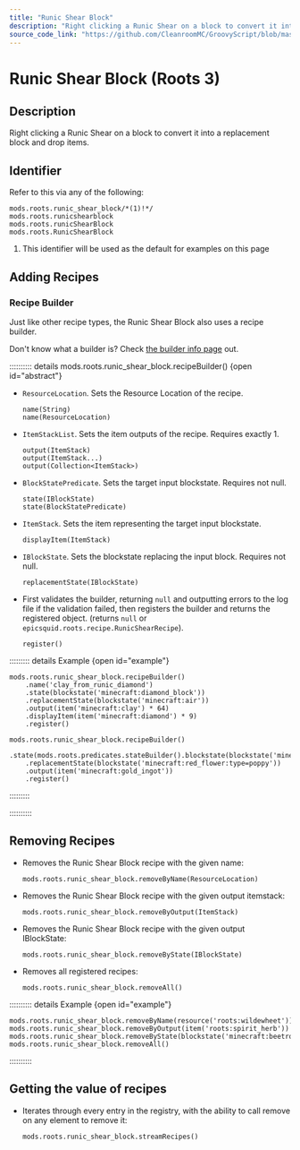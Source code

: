 ```yaml
---
title: "Runic Shear Block"
description: "Right clicking a Runic Shear on a block to convert it into a replacement block and drop items."
source_code_link: "https://github.com/CleanroomMC/GroovyScript/blob/master/src/main/java/com/cleanroommc/groovyscript/compat/mods/roots/RunicShearBlock.java"
---
```


# Runic Shear Block (Roots 3)

## Description

Right clicking a Runic Shear on a block to convert it into a replacement block and drop items.

## Identifier

Refer to this via any of the following:

```groovy:no-line-numbers {1}
mods.roots.runic_shear_block/*(1)!*/
mods.roots.runicshearblock
mods.roots.runicShearBlock
mods.roots.RunicShearBlock
```

1. This identifier will be used as the default for examples on this page

## Adding Recipes

### Recipe Builder

Just like other recipe types, the Runic Shear Block also uses a recipe builder.

Don't know what a builder is? Check [the builder info page](../../../groovy/builder.md) out.

:::::::::: details mods.roots.runic_shear_block.recipeBuilder() {open id="abstract"}
- `ResourceLocation`. Sets the Resource Location of the recipe.

    ```groovy:no-line-numbers
    name(String)
    name(ResourceLocation)
    ```

- `ItemStackList`. Sets the item outputs of the recipe. Requires exactly 1.

    ```groovy:no-line-numbers
    output(ItemStack)
    output(ItemStack...)
    output(Collection<ItemStack>)
    ```

- `BlockStatePredicate`. Sets the target input blockstate. Requires not null.

    ```groovy:no-line-numbers
    state(IBlockState)
    state(BlockStatePredicate)
    ```

- `ItemStack`. Sets the item representing the target input blockstate.

    ```groovy:no-line-numbers
    displayItem(ItemStack)
    ```

- `IBlockState`. Sets the blockstate replacing the input block. Requires not null.

    ```groovy:no-line-numbers
    replacementState(IBlockState)
    ```

- First validates the builder, returning `null` and outputting errors to the log file if the validation failed, then registers the builder and returns the registered object. (returns `null` or `epicsquid.roots.recipe.RunicShearRecipe`).

    ```groovy:no-line-numbers
    register()
    ```

::::::::: details Example {open id="example"}
```groovy:no-line-numbers
mods.roots.runic_shear_block.recipeBuilder()
    .name('clay_from_runic_diamond')
    .state(blockstate('minecraft:diamond_block'))
    .replacementState(blockstate('minecraft:air'))
    .output(item('minecraft:clay') * 64)
    .displayItem(item('minecraft:diamond') * 9)
    .register()

mods.roots.runic_shear_block.recipeBuilder()
    .state(mods.roots.predicates.stateBuilder().blockstate(blockstate('minecraft:yellow_flower:type=dandelion')).properties('type').register())
    .replacementState(blockstate('minecraft:red_flower:type=poppy'))
    .output(item('minecraft:gold_ingot'))
    .register()
```

:::::::::

::::::::::

## Removing Recipes

- Removes the Runic Shear Block recipe with the given name:

    ```groovy:no-line-numbers
    mods.roots.runic_shear_block.removeByName(ResourceLocation)
    ```

- Removes the Runic Shear Block recipe with the given output itemstack:

    ```groovy:no-line-numbers
    mods.roots.runic_shear_block.removeByOutput(ItemStack)
    ```

- Removes the Runic Shear Block recipe with the given output IBlockState:

    ```groovy:no-line-numbers
    mods.roots.runic_shear_block.removeByState(IBlockState)
    ```

- Removes all registered recipes:

    ```groovy:no-line-numbers
    mods.roots.runic_shear_block.removeAll()
    ```

:::::::::: details Example {open id="example"}
```groovy:no-line-numbers
mods.roots.runic_shear_block.removeByName(resource('roots:wildewheet'))
mods.roots.runic_shear_block.removeByOutput(item('roots:spirit_herb'))
mods.roots.runic_shear_block.removeByState(blockstate('minecraft:beetroots:age=3'))
mods.roots.runic_shear_block.removeAll()
```

::::::::::

## Getting the value of recipes

- Iterates through every entry in the registry, with the ability to call remove on any element to remove it:

    ```groovy:no-line-numbers
    mods.roots.runic_shear_block.streamRecipes()
    ```
